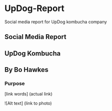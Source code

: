 # UpDog-Report
Social media report for UpDog kombucha company
## Social Media Report
## UpDog Kombucha
## By Bo Hawkes




### Purpose




[link words] (actual link)

![Alt text] (link to photo)




